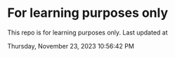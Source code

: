 # For learning purposes only
This repo is for learning purposes only.
Last updated at

Thursday, November 23, 2023 10:56:42 PM

